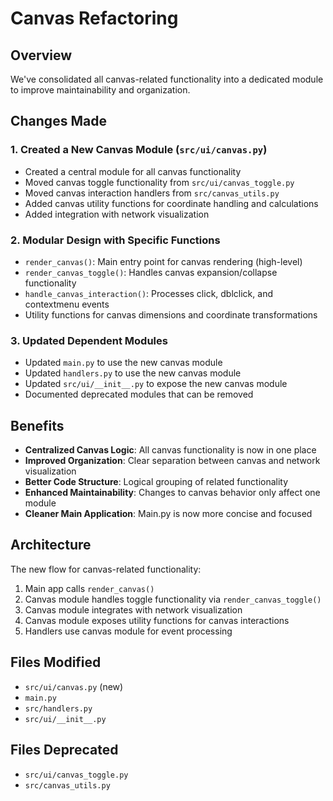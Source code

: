 # Canvas Refactoring

## Overview
We've consolidated all canvas-related functionality into a dedicated module to improve maintainability and organization.

## Changes Made

### 1. Created a New Canvas Module (`src/ui/canvas.py`)
- Created a central module for all canvas functionality
- Moved canvas toggle functionality from `src/ui/canvas_toggle.py`
- Moved canvas interaction handlers from `src/canvas_utils.py`
- Added canvas utility functions for coordinate handling and calculations
- Added integration with network visualization

### 2. Modular Design with Specific Functions
- `render_canvas()`: Main entry point for canvas rendering (high-level)
- `render_canvas_toggle()`: Handles canvas expansion/collapse functionality
- `handle_canvas_interaction()`: Processes click, dblclick, and contextmenu events
- Utility functions for canvas dimensions and coordinate transformations

### 3. Updated Dependent Modules
- Updated `main.py` to use the new canvas module
- Updated `handlers.py` to use the new canvas module
- Updated `src/ui/__init__.py` to expose the new canvas module
- Documented deprecated modules that can be removed

## Benefits
- **Centralized Canvas Logic**: All canvas functionality is now in one place
- **Improved Organization**: Clear separation between canvas and network visualization
- **Better Code Structure**: Logical grouping of related functionality
- **Enhanced Maintainability**: Changes to canvas behavior only affect one module
- **Cleaner Main Application**: Main.py is now more concise and focused

## Architecture
The new flow for canvas-related functionality:

1. Main app calls `render_canvas()`
2. Canvas module handles toggle functionality via `render_canvas_toggle()`
3. Canvas module integrates with network visualization
4. Canvas module exposes utility functions for canvas interactions
5. Handlers use canvas module for event processing

## Files Modified
- `src/ui/canvas.py` (new)
- `main.py`
- `src/handlers.py`
- `src/ui/__init__.py`

## Files Deprecated
- `src/ui/canvas_toggle.py`
- `src/canvas_utils.py` 